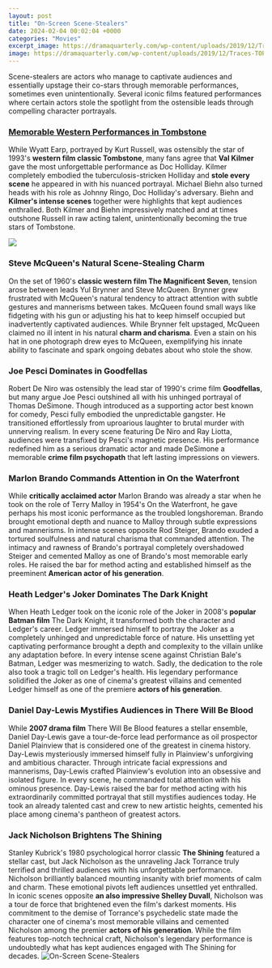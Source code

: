 ```yaml
---
layout: post
title: "On-Screen Scene-Stealers"
date: 2024-02-04 00:02:04 +0000
categories: "Movies"
excerpt_image: https://dramaquarterly.com/wp-content/uploads/2019/12/Traces-TOP.jpg
image: https://dramaquarterly.com/wp-content/uploads/2019/12/Traces-TOP.jpg
---
```


Scene-stealers are actors who manage to captivate audiences and essentially upstage their co-stars through memorable performances, sometimes even unintentionally. Several iconic films featured performances where certain actors stole the spotlight from the ostensible leads through compelling character portrayals.
### [Memorable Western Performances in Tombstone](https://store.fi.io.vn/chihuahuas-mom-dog-walker-funny-pun4510-t-shirt)
While Wyatt Earp, portrayed by Kurt Russell, was ostensibly the star of 1993's **western film classic Tombstone**, many fans agree that **Val Kilmer** gave the most unforgettable performance as Doc Holliday. Kilmer completely embodied the tuberculosis-stricken Holliday and **stole every scene** he appeared in with his nuanced portrayal. Michael Biehn also turned heads with his role as Johnny Ringo, Doc Holliday's adversary. Biehn and **Kilmer's intense scenes** together were highlights that kept audiences enthralled. Both Kilmer and Biehn impressively matched and at times outshone Russell in raw acting talent, unintentionally becoming the true stars of Tombstone.

![](https://m.media-amazon.com/images/M/MV5BMTI2NTk2NDQ4OF5BMl5BanBnXkFtZTYwNTg2NzQ3._V1_FMjpg_UX1000_.jpg)
### **Steve McQueen's Natural Scene-Stealing Charm** 
On the set of 1960's **classic western film The Magnificent Seven**, tension arose between leads Yul Brynner and Steve McQueen. Brynner grew frustrated with McQueen's natural tendency to attract attention with subtle gestures and mannerisms between takes. McQueen found small ways like fidgeting with his gun or adjusting his hat to keep himself occupied but inadvertently captivated audiences. While Brynner felt upstaged, McQueen claimed no ill intent in his natural **charm and charisma**. Even a stain on his hat in one photograph drew eyes to McQueen, exemplifying his innate ability to fascinate and spark ongoing debates about who stole the show.
### **Joe Pesci Dominates in Goodfellas**
Robert De Niro was ostensibly the lead star of 1990's crime film **Goodfellas**, but many argue Joe Pesci outshined all with his unhinged portrayal of Thomas DeSimone. Though introduced as a supporting actor best known for comedy, Pesci fully embodied the unpredictable gangster. He transitioned effortlessly from uproarious laughter to brutal murder with unnerving realism. In every scene featuring De Niro and Ray Liotta, audiences were transfixed by Pesci's magnetic presence. His performance redefined him as a serious dramatic actor and made DeSimone a memorable **crime film psychopath** that left lasting impressions on viewers. 
### **Marlon Brando Commands Attention in On the Waterfront**
While **critically acclaimed actor** Marlon Brando was already a star when he took on the role of Terry Malloy in 1954's On the Waterfront, he gave perhaps his most iconic performance as the troubled longshoreman. Brando brought emotional depth and nuance to Malloy through subtle expressions and mannerisms. In intense scenes opposite Rod Steiger, Brando exuded a tortured soulfulness and natural charisma that commanded attention. The intimacy and rawness of Brando's portrayal completely overshadowed Steiger and cemented Malloy as one of Brando's most memorable early roles. He raised the bar for method acting and established himself as the preeminent **American actor of his generation**. 
### **Heath Ledger's Joker Dominates The Dark Knight** 
When Heath Ledger took on the iconic role of the Joker in 2008's **popular Batman film** The Dark Knight, it transformed both the character and Ledger's career. Ledger immersed himself to portray the Joker as a completely unhinged and unpredictable force of nature. His unsettling yet captivating performance brought a depth and complexity to the villain unlike any adaptation before. In every intense scene against Christian Bale's Batman, Ledger was mesmerizing to watch. Sadly, the dedication to the role also took a tragic toll on Ledger's health. His legendary performance solidified the Joker as one of cinema's greatest villains and cemented Ledger himself as one of the premiere **actors of his generation**.
### **Daniel Day-Lewis Mystifies Audiences in There Will Be Blood**
While **2007 drama film** There Will Be Blood features a stellar ensemble, Daniel Day-Lewis gave a tour-de-force lead performance as oil prospector Daniel Plainview that is considered one of the greatest in cinema history. Day-Lewis mysteriously immersed himself fully in Plainview's unforgiving and ambitious character. Through intricate facial expressions and mannerisms, Day-Lewis crafted Plainview's evolution into an obsessive and isolated figure. In every scene, he commanded total attention with his ominous presence. Day-Lewis raised the bar for method acting with his extraordinarily committed portrayal that still mystifies audiences today. He took an already talented cast and crew to new artistic heights, cemented his place among cinema's pantheon of greatest actors.
### **Jack Nicholson Brightens The Shining** 
Stanley Kubrick's 1980 psychological horror classic **The Shining** featured a stellar cast, but Jack Nicholson as the unraveling Jack Torrance truly terrified and thrilled audiences with his unforgettable performance. Nicholson brilliantly balanced mounting insanity with brief moments of calm and charm. These emotional pivots left audiences unsettled yet enthralled. In iconic scenes opposite **an also impressive Shelley Duvall**, Nicholson was a tour de force that brightened even the film's darkest moments. His commitment to the demise of Torrance's psychedelic state made the character one of cinema's most memorable villains and cemented Nicholson among the premier **actors of his generation**. While the film features top-notch technical craft, Nicholson's legendary performance is undoubtedly what has kept audiences engaged with The Shining for decades.
![On-Screen Scene-Stealers](https://dramaquarterly.com/wp-content/uploads/2019/12/Traces-TOP.jpg)